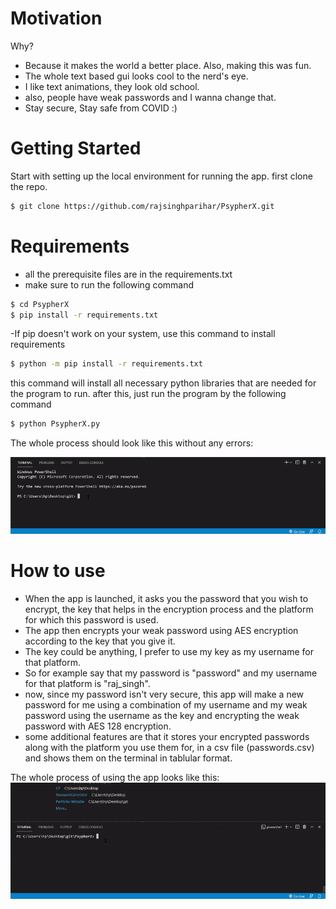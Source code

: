 # Motivation
Why? 
- Because it makes the world a better place. Also, making this was fun.
- The whole text based gui looks cool to the nerd's eye.
- I like text animations, they look old school.
- also, people have weak passwords and I wanna change that.
- Stay secure, Stay safe from COVID :)

# Getting Started
Start with setting up the local environment for running the app.
first clone the repo.
```BASH
$ git clone https://github.com/rajsinghparihar/PsypherX.git
```
# Requirements
- all the prerequisite files are in the requirements.txt
- make sure to run the following command
```BASH
$ cd PsypherX
$ pip install -r requirements.txt
````
-If pip doesn't work on your system, use this command to install requirements
```BASH
$ python -m pip install -r requirements.txt
```
this command will install all necessary python libraries that are needed for the program to run.
after this, just run the program by the following command
```BASH
$ python PsypherX.py
```
The whole process should look like this without any errors:

<img src="https://github.com/rajsinghparihar/PsypherX/blob/main/DemoGifs/Demo1.gif"/>

# How to use
- When the app is launched, it asks you the password that you wish to encrypt, the key that helps in the encryption process and the platform for which this password is used.
- The app then encrypts your weak password using AES encryption according to the key that you give it.
- The key could be anything, I prefer to use my key as my username for that platform.
- So for example say that my password is "password" and my username for that platform is "raj_singh".
- now, since my password isn't very secure, this app will make a new password for me using a combination of my username and my weak password using the username as the key and encrypting the weak password with AES 128 encryption.
- some additional features are that it stores your encrypted passwords along with the platform you use them for, in a csv file (passwords.csv) and shows them on the terminal in tablular format.

The whole process of using the app looks like this:
<img src="https://github.com/rajsinghparihar/PsypherX/blob/main/DemoGifs/Demo2.gif"/>
